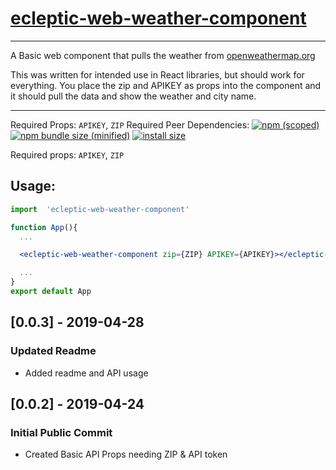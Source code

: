# [ecleptic-web-weather-component](https://www.npmjs.com/package/ecleptic-web-weather-component)

--------------------------------------------------------------------------------

A Basic web component that pulls the weather from [openweathermap.org](https://openweathermap.org/api)

This was written for intended use in React libraries, but should work for everything. You place the zip and APIKEY as props into the component and it should pull the data and show the weather and city name.

--------------------------------------------------------------------------------

Required Props: `APIKEY`, `ZIP` Required Peer Dependencies: [![npm (scoped)](https://img.shields.io/npm/v/ecleptic-web-weather-component.svg)](https://www.npmjs.com/package/ecleptic-web-weather-component) [![npm bundle size (minified)](https://img.shields.io/bundlephobia/min/ecleptic-web-weather-component.svg)](https://www.npmjs.com/package/ecleptic-web-weather-component) [![install size](https://packagephobia.now.sh/badge?p=ecleptic-web-weather-component)](https://packagephobia.now.sh/result?p=ecleptic-web-weather-component)

Required props: `APIKEY`, `ZIP`

## Usage:

```jsx
import  'ecleptic-web-weather-component'

function App(){
  ...

  <ecleptic-web-weather-component zip={ZIP} APIKEY={APIKEY}></ecleptic-web-weather-component>

  ...
}
export default App
```

## [0.0.3] - 2019-04-28

### Updated Readme

- Added readme and API usage

## [0.0.2] - 2019-04-24

### Initial Public Commit

- Created Basic API Props needing ZIP & API token

